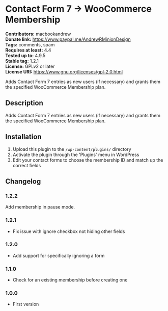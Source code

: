 # Contact Form 7 → WooCommerce Membership #
**Contributors:** macbookandrew  
**Donate link:** https://www.paypal.me/AndrewRMinionDesign  
**Tags:** comments, spam  
**Requires at least:** 4.4  
**Tested up to:** 4.9.5  
**Stable tag:** 1.2.1  
**License:** GPLv2 or later  
**License URI:** https://www.gnu.org/licenses/gpl-2.0.html  

Adds Contact Form 7 entries as new users (if necessary) and grants them the specified WooCommerce Membership plan.

## Description ##

Adds Contact Form 7 entries as new users (if necessary) and grants them the specified WooCommerce Membership plan.

## Installation ##

1. Upload this plugin to the `/wp-content/plugins/` directory
1. Activate the plugin through the 'Plugins' menu in WordPress
1. Edit your contact forms to choose the membership ID and match up the correct fields

## Changelog ##
### 1.2.2 ###
Add membership in pause mode.
### 1.2.1 ###
* Fix issue with ignore checkbox not hiding other fields

### 1.2.0 ###
* Add support for specifically ignoring a form

### 1.1.0 ###
* Check for an existing membership before creating one

### 1.0.0 ###
* First version
